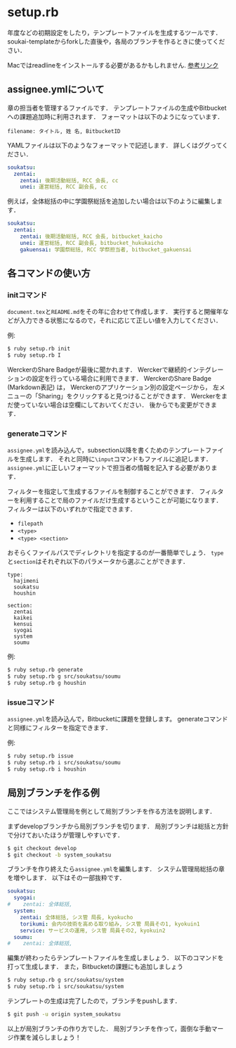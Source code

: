 setup.rb
===

年度などの初期設定をしたり，テンプレートファイルを生成するツールです．
soukai-templateからforkした直後や，各局のブランチを作るときに使ってください．

Macではreadlineをインストールする必要があるかもしれません.
[参考リンク](http://qiita.com/kidachi_/items/d0137d96bed9ac381fd5)

## assignee.ymlについて
章の担当者を管理するファイルです．
テンプレートファイルの生成やBitbucketへの課題追加時に利用されます．
フォーマットは以下のようになっています．

`filename: タイトル, 姓 名, BitbucketID`

YAMLファイルは以下のようなフォーマットで記述します．
詳しくはググってください．

```yaml
soukatsu:
  zentai:
    zentai: 後期活動総括, RCC 会長, cc
    unei: 運営総括, RCC 副会長, cc
```

例えば，全体総括の中に学園祭総括を追加したい場合は以下のように編集します．

```yaml
soukatsu:
  zentai:
    zentai: 後期活動総括, RCC 会長, bitbucket_kaicho
    unei: 運営総括, RCC 副会長, bitbucket_hukukaicho
    gakuensai: 学園祭総括, RCC 学祭担当者, bitbucket_gakuensai
```

## 各コマンドの使い方

### initコマンド
`document.tex`と`README.md`をその年に合わせて作成します．
実行すると開催年などが入力できる状態になるので，それに応じて正しい値を入力してください．

例:

```bash
$ ruby setup.rb init
$ ruby setup.rb I
```

WerckerのShare Badgeが最後に聞かれます．
Werckerで継続的インテグレーションの設定を行っている場合に利用できます．
WerckerのShare Badge (Markdown表記) は，
Werckerのアプリケーション別の設定ページから，
左メニューの「Sharing」をクリックすると見つけることができます．
Werckerをまだ使っていない場合は空欄にしておいてください．
後からでも変更ができます．

### generateコマンド
`assignee.yml`を読み込んで，subsection以降を書くためのテンプレートファイルを生成します．
それと同時に`\input`コマンドもファイルに追記します．
`assignee.yml`に正しいフォーマットで担当者の情報を記入する必要があります．

フィルターを指定して生成するファイルを制御することができます．
フィルターを利用することで局のファイルだけ生成するということが可能になります．
フィルターは以下のいずれかで指定できます．

- `filepath`
- `<type>`
- `<type> <section>`

おそらくファイルパスでディレクトリを指定するのが一番簡単でしょう．
`type`と`section`はそれぞれ以下のパラメータから選ぶことができます．

```
type:
  hajimeni
  soukatsu
  houshin

section:
  zentai
  kaikei
  kensui
  syogai
  system
  soumu
```

例:

```bash
$ ruby setup.rb generate
$ ruby setup.rb g src/soukatsu/soumu
$ ruby setup.rb g houshin
```

### issueコマンド
`assignee.yml`を読み込んで，Bitbucketに課題を登録します。
generateコマンドと同様にフィルターを指定できます．

例:

```bash
$ ruby setup.rb issue
$ ruby setup.rb i src/soukatsu/soumu
$ ruby setup.rb i houshin
```

## 局別ブランチを作る例
ここではシステム管理局を例として局別ブランチを作る方法を説明します．

まずdevelopブランチから局別ブランチを切ります．
局別ブランチは総括と方針で分けておいたほうが管理しやすいです．

```bash
$ git checkout develop
$ git checkout -b system_soukatsu
```

ブランチを作り終えたら`assignee.yml`を編集します．
システム管理局総括の章を増やします．
以下はその一部抜粋です．

```yaml
soukatsu:
  syogai:
#    zentai: 全体総括,
  system:
    zentai: 全体総括, シス管 局長, kyokucho
    torikumi: 会内の技術を高める取り組み, シス管 局員その1, kyokuin1
    service: サービスの運用, シス管 局員その2, kyokuin2
  soumu:
#    zentai: 全体総括,
```

編集が終わったらテンプレートファイルを生成しましょう．
以下のコマンドを打って生成します．
また，Bitbucketの課題にも追加しましょう

```bash
$ ruby setup.rb g src/soukatsu/system
$ ruby setup.rb i src/soukatsu/system
```

テンプレートの生成は完了したので，ブランチをpushします．

```bash
$ git push -u origin system_soukatsu
```

以上が局別ブランチの作り方でした．
局別ブランチを作って，面倒な手動マージ作業を減らしましょう！
